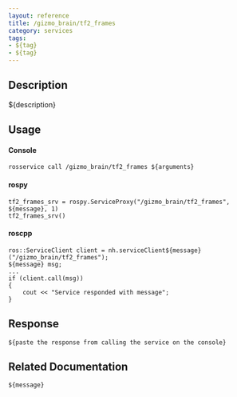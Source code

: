 ```yaml
---
layout: reference
title: /gizmo_brain/tf2_frames
category: services
tags: 
- ${tag} 
- ${tag}
---
```


## Description
${description}

## Usage
#### Console
```
rosservice call /gizmo_brain/tf2_frames ${arguments}
```

#### rospy
```
tf2_frames_srv = rospy.ServiceProxy("/gizmo_brain/tf2_frames", ${message}, 1)
tf2_frames_srv()
```

#### roscpp
```
ros::ServiceClient client = nh.serviceClient${message}("/gizmo_brain/tf2_frames");
${message} msg;
...
if (client.call(msg))
{
    cout << "Service responded with message";
}
```

## Response
```
${paste the response from calling the service on the console}
```

## Related Documentation
``${message}``
